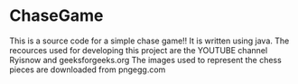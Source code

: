 # ChaseGame
This is a source code for a simple chase game!!
It is written using java.
The recources used for developing this project are the YOUTUBE channel Ryisnow and geeksforgeeks.org
The images used to represent the chess pieces are downloaded from pngegg.com
